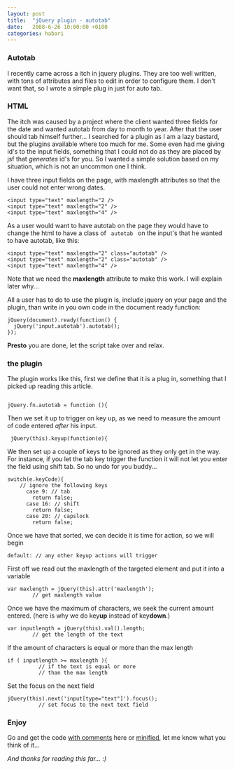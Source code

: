 ```yaml
---
layout: post
title:  "jQuery plugin - autotab"
date:   2008-6-26 10:00:00 +0100
categories: habari
---
```

<h3>Autotab</h3>
<p>I recently came across a itch in jquery plugins. They are too well written, with tons of attributes and files to edit in order to configure them.
I don't want that, so I wrote a simple plug in just for auto tab.</p>
<h3>HTML</h3>
<p>The itch was caused by a project where the client wanted three fields for the date and wanted autotab from day to month to year. After that the user should tab himself further... I searched for a plugin as I am a lazy bastard, but the plugins available where too much for me. Some even had me giving id's to the input fields, something that I could not do as they are placed by jsf that <em>generates</em> id's for you. So I wanted a simple solution based on my situation, which is not an uncommon one I think.</p>
<p>I have three input fields on the page, with maxlength attributes so that the user could not enter wrong dates.</p><pre><code>&#60;input type="text" maxlength="2 /&#62;
&#60;input type="text" maxlength="2" /&#62;
&#60;input type="text" maxlength="4" /&#62;
</code></pre>
<p>As a user would want to have autotab on the page they would have to change the html to have a class of <code> autotab </code> on the input's that he wanted to have autotab, like this:</p><pre><code>&#60;input type="text" maxlength="2" class="autotab" /&#62;
&#60;input type="text" maxlength="2" class="autotab" /&#62;
&#60;input type="text" maxlength="4" /&#62;
</code></pre>
<p>Note that we need the <strong>maxlength</strong> attribute to make this work. I will explain later why...</p>
<p>All a user has to do to use the plugin is, include jquery on your page and the plugin, than write in you own code in the document ready function:</p>
<pre><code>jQuery(document).ready(function() {
  jQuery('input.autotab').autotab();
});</code></pre>
<strong>Presto</strong> you are done, let the script take over and relax.
<h3>the plugin</h3>
<p>The plugin works like this, first we define that it is a plug in, something that I picked up reading this article.</p>
<pre><code>
jQuery.fn.autotab = function (){
</code></pre>
<p>Then we set it up to trigger on key up, as we need to measure the amount of code entered <em>after</em> his input.</p><pre><code> jQuery(this).keyup(function(e){</code></pre>
<p>We then set up a couple of keys to be ignored as they only get in the way. For instance, if you let the tab key trigger the function it will not let you enter the field using shift tab. So no undo for you buddy...</p>
<pre><code>switch(e.keyCode){
    // ignore the following keys
      case 9: // tab
        return false;
      case 16: // shift
        return false;
      case 20: // capslock
        return false;</code></pre><p>Once we have that sorted, we can decide it is time for action, so we will begin</p>
      <pre><code>default: // any other keyup actions will trigger </code></pre>
<p>First off we read out the maxlength of the targeted element and put it into a variable</p>
        <pre><code>var maxlength = jQuery(this).attr('maxlength');
        // get maxlength value</code></pre><p>Once we have the maximum of characters, we seek the current amount entered. (here is why we do key<strong>up</strong> instead of key<strong>down</strong>.)</p><pre><code>var inputlength = jQuery(this).val().length;
        // get the length of the text</code></pre><p>If the amount of characters is equal or more than the max length</p>
        <pre><code>if ( inputlength &#62;= maxlength ){
          // if the text is equal or more
          // than the max length</code></pre>
<p>Set the focus on the next field</p>
          <pre><code>jQuery(this).next('input[type="text"]').focus();
          // set focus to the next text field</code></pre>
<h3>Enjoy</h3>
<p>Go and get the code <a href="http://www.wnas.nl/js/plugins/autotab/autotab.js" title="autotab.js">with comments</a> here or <a href="http://www.wnas.nl/js/plugins/autotab/autotab.min.js" title="autotab.min.js">minified</a>, let me know what you think of it...</p>
<p><em>And thanks for reading this far... :)</em></p>
